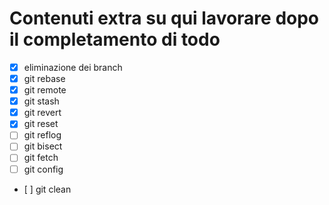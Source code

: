 # Contenuti extra su qui lavorare dopo il completamento di todo

- [x] eliminazione dei branch
- [x] git rebase
- [x] git remote
- [x] git stash
- [x] git revert
- [x] git reset
- [ ] git reflog
- [ ] git bisect
- [ ] git fetch
- [ ] git config
- [ ] git clean
